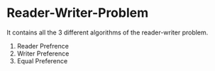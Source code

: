 # Reader-Writer-Problem
It contains all the 3 different algorithms of the reader-writer problem.
1) Reader Prefrence
2) Writer Preference
3) Equal Preference
